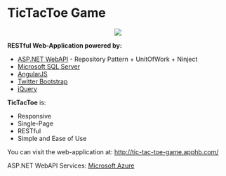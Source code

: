 TicTacToe Game
=========

<p align="center"><a href="http://tic-tac-toe-game.apphb.com/" target="_blank"><img src="https://raw.githubusercontent.com/flextry/Tic-Tac-Toe-RestAPI/master/images/TicTacToe-photo-logo.jpg?token=3677691__eyJzY29wZSI6IlJhd0Jsb2I6ZmxleHRyeS9UaWMtVGFjLVRvZS1SZXN0QVBJL21hc3Rlci9pbWFnZXMvVGljVGFjVG9lLXBob3RvLWxvZ28uanBnIiwiZXhwaXJlcyI6MTQxMjI3NzEyOX0%3D--2d0753cce00814897532f951d557f0996874b697" /></a></p>

**RESTful Web-Application powered by:**
- [ASP.NET WebAPI](http://www.asp.net/web-api) - Repository Pattern + UnitOfWork + Ninject
- [Microsoft SQL Server](http://www.microsoft.com/en-us/server-cloud/products/sql-server/)
- [AngularJS](https://angularjs.org/)
- [Twitter Bootstrap](http://getbootstrap.com/)
- [jQuery](http://jquery.com/)

**TicTacToe** is:
* Responsive
* Single-Page
* RESTful
* Simple and Ease of Use

You can visit the web-application at: http://tic-tac-toe-game.apphb.com/

ASP.NET WebAPI Services: [Microsoft Azure](http://tictactoe-services.azurewebsites.net/)
